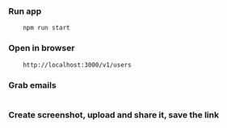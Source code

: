 ### Run app
```
    npm run start
```
### Open in browser
```
    http://localhost:3000/v1/users
```
### Grab emails
``` npm run grab-emails
```
### Create screenshot, upload and share it, save the link
``` npm run screenshot
```